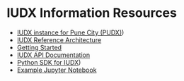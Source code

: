 # IUDX Information Resources

- [IUDX instance for Pune City (PUDX)](https://pudx.catalogue.iudx.org.in))
- [IUDX Reference Architecture](ref-docs/Data_Exhange_Reference_Architecture_v0.7.pdf)
- [Getting Started](tutorials/getting_started.md)
- [IUDX API Documentation](https://apidocs.iudx.org.in)
- [Python SDK for IUDX](https://github.com/iudx/pyIUDX))
- [Example Jupyter Notebook](https://colab.research.google.com/github/iudx/pyIUDX/blob/master/examples/pyIUDX_sample_usecases.ipynb)
